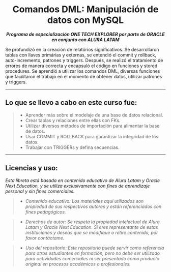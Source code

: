 <h1 align="center">Comandos DML: Manipulación de datos con MySQL</h1>

<p align="center"><strong><em>Programa de especialización ONE TECH EXPLORER por parte de ORACLE en conjunto con ALURA LATAM</em></strong></p>

Se profundizó en la creación de relatórios significativos. Se desarrollaron tablas con llaves primárias y externas, se entendió el commit y rollback, auto-incremento, patrones y triggers.
Después, se realizó el tratamiento de errores de manera correcta y encapsuló el código en funciones y stored procedures.
Se aprendió a utilizar los comandos DML, diversas funciones que facilitaron el trabajo en el momento de obtener datos, utilizar patrones y triggers.

---

## Lo que se llevo a cabo en este curso fue:

> * Aprender más sobre el modelaje de una base de datos relacional.
> * Crear tablas y relaciones entre ellas con FKs.
> * Utilizar diversos métodos de importación para alimentar la base de datos.
> * Usar COMMIT y ROLLBACK para garantizar la integridad de los datos.
> * Trabajar con TRIGGERs y defina secuencias.

---

## Licencias y uso:

_Esta libreta está basada en contenido educativo de Alura Latam y Oracle Next Education, y se utiliza exclusivamente con fines de aprendizaje personal y sin fines comerciales._
> * _Contenido educativo: Los materiales aquí utilizados son propiedad de sus respectivos autores y están referenciados con fines pedagógicos._

> * _Derechos de autor: Se respeta la propiedad intelectual de Alura Latam y Oracle Next Education. Si eres representante de estas instituciones y deseas que se modifique o retire contenido, por favor contáctame._

> * _Uso del repositorio: Este repositorio puede servir como referencia para otros estudiantes en formación, pero no debe ser utilizado para actividades comerciales ni ser presentado como producto original en procesos académicos o profesionales._
